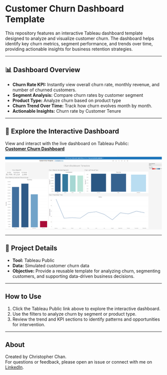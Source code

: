 # Customer Churn Dashboard Template

This repository features an interactive Tableau dashboard template designed to analyze and visualize customer churn. The dashboard helps identify key churn metrics, segment performance, and trends over time, providing actionable insights for business retention strategies.

---

## 📊 Dashboard Overview

- **Churn Rate KPI:** Instantly view overall churn rate, monthly revenue, and number of churned customers.
- **Segment Analysis:** Compare churn rates by customer segment
- **Product Type:** Analyze churn based on product type
- **Churn Trend Over Time:** Track how churn evolves month by month.
- **Actionable Insights:** Churn rate by Customer Tenure

---

## 🚀 Explore the Interactive Dashboard

View and interact with the live dashboard on Tableau Public:  
[**Customer Churn Dashboard**](https://public.tableau.com/app/profile/christopher.chan1086/viz/CustomChurnTemplate/ChurnDashboardTemplate2)

![Customer Churn Dashboard](images/customer%20churn%20dashboard.PNG)

---

## 📝 Project Details

- **Tool:** Tableau Public
- **Data:** Simulated customer churn data
- **Objective:** Provide a reusable template for analyzing churn, segmenting customers, and supporting data-driven business decisions.

---

## How to Use

1. Click the Tableau Public link above to explore the interactive dashboard.
2. Use the filters to analyze churn by segment or product type.
3. Review the trend and KPI sections to identify patterns and opportunities for intervention.

---

## About

Created by Christopher Chan.  
For questions or feedback, please open an issue or connect with me on [LinkedIn](https://www.linkedin.com/in/christopher-chan-sbu/).

